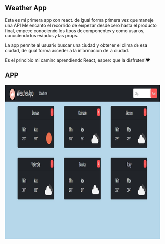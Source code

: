 ## Weather App

Esta es mi primera app con react. de igual forma primera vez que maneje una API
Me encanto el recorrido de empezar desde cero hasta el producto final, empece conociendo los tipos de componentes y como usarlos, conociendo los estados y las props. 

La app permite al usuario buscar una ciudad y obtener el clima de esa ciudad, de igual forma acceder a la informacion de la ciudad.

Es el principio mi camino aprendiendo React, espero que la disfruten!♥

## APP

<p align="center">
  <img height="500rem" width="1200" src="./src/img/ss.jpg"/>
</p>

